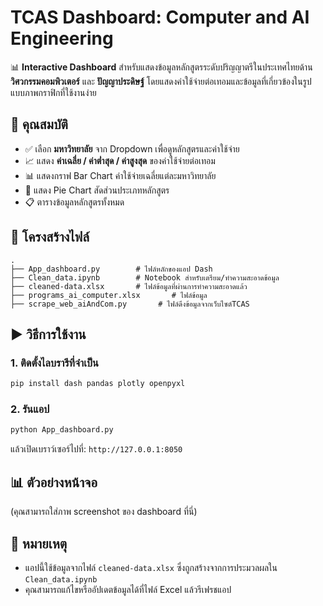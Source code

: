 # TCAS Dashboard: Computer and AI Engineering

📊 **Interactive Dashboard** สำหรับแสดงข้อมูลหลักสูตรระดับปริญญาตรีในประเทศไทยด้าน **วิศวกรรมคอมพิวเตอร์** และ **ปัญญาประดิษฐ์** โดยแสดงค่าใช้จ่ายต่อเทอมและข้อมูลที่เกี่ยวข้องในรูปแบบภาพกราฟิกที่ใช้งานง่าย

## 🔧 คุณสมบัติ

- ✅ เลือก **มหาวิทยาลัย** จาก Dropdown เพื่อดูหลักสูตรและค่าใช้จ่าย
- 📈 แสดง **ค่าเฉลี่ย / ค่าต่ำสุด / ค่าสูงสุด** ของค่าใช้จ่ายต่อเทอม
- 📊 แสดงกราฟ Bar Chart ค่าใช้จ่ายเฉลี่ยแต่ละมหาวิทยาลัย
- 🥧 แสดง Pie Chart สัดส่วนประเภทหลักสูตร
- 📋 ตารางข้อมูลหลักสูตรทั้งหมด

## 📁 โครงสร้างไฟล์

```
.
├── App_dashboard.py        # ไฟล์หลักของแอป Dash
├── Clean_data.ipynb        # Notebook สำหรับเตรียม/ทำความสะอาดข้อมูล
├── cleaned-data.xlsx       # ไฟล์ข้อมูลที่ผ่านการทำความสะอาดแล้ว
├── programs_ai_computer.xlsx       # ไฟล์ข้อมูล
├── scrape_web_aiAndCom.py       # ไฟล์ดึงข้อมูลจากเว็บไซต์TCAS
```

## ▶️ วิธีการใช้งาน

### 1. ติดตั้งไลบรารีที่จำเป็น

```bash
pip install dash pandas plotly openpyxl
```

### 2. รันแอป

```bash
python App_dashboard.py
```

แล้วเปิดเบราว์เซอร์ไปที่: `http://127.0.0.1:8050`

## 📊 ตัวอย่างหน้าจอ

(คุณสามารถใส่ภาพ screenshot ของ dashboard ที่นี่)

## 📌 หมายเหตุ

- แอปนี้ใช้ข้อมูลจากไฟล์ `cleaned-data.xlsx` ซึ่งถูกสร้างจากการประมวลผลใน `Clean_data.ipynb`
- คุณสามารถแก้ไขหรืออัปเดตข้อมูลได้ที่ไฟล์ Excel แล้วรีเฟรชแอป

